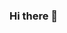 ### Hi there 👋

<!--
**derevyannykh-aleksei/derevyannykh-aleksei** is a ✨ _special_ ✨ repository because its `README.md` (this file) appears on your GitHub profile.

Here are some ideas to get you started:

- 🔭 I’m currently working on ...
- 🌱 I’m currently learning ...
- 👯 I’m looking to collaborate on ...
- 🤔 I’m looking for help with ...
- 💬 Ask me about ...
- 📫 How to reach me: ...
- 😄 Pronouns: ...
- ⚡ Fun fact: ...

[![Top Langs](https://github-readme-stats.vercel.app/api/top-langs/?username=derevyannykh-aleksei&hide=html&layout=compact)](https://github.com/derevyannykh-aleksei)
<br/><br/>

<img align="left" src="https://komarev.com/ghpvc/?username=derevyannykh-aleksei&label=Profile%20Views%20&color=AC1F21&style=flat-square" alt="itbeard" />
-->

